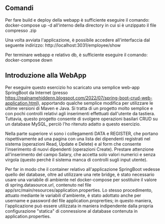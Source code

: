 ## Comandi

Per fare build e deploy della webapp è sufficiente eseguire il comando:
     docker-compose up -d
all'interno della directory in cui si è unzippato il file compresso .zip

Una volta avviata l'applicazione, è possibile accedere all'interfaccia dal seguente indirizzo:
     http://localhost:3031/employee/show

Per terminare webapp e relativo db, è sufficiente eseguire il comando:
     docker-compose down

## Introduzione alla WebApp

Per eseguire questo esercizio ho scaricato una semplice web-app SpringBoot da Internet (presso https://realnamehiddenn.blogspot.com/2022/07/spring-boot-crud-web-application.html), apportando qualche semplice modifica per utilizzare le ultime versioni di Maven e Java. Si tratta di un progetto molto semplice e con pochi controlli relativi agli inserimenti effettuati dall'utente da tastiera. Tuttavia, questo progetto consente di svolgere operazioni basilari CRUD su un database MySQL, perciò l'ho ritenuto adatto a questo esercizio.

Nella parte superiore vi sono i collegamenti DATA e REGISTER, che portano rispettivamente ad una pagina con una lista dei dipendenti registrati nel sistema (operazioni Read, Update e Delete) e al form che consente l'inserimento di nuovi dipendenti (operazioni Create). Prestare attenzione all'inserimento del campo Salary, che accetta solo valori numerici e senza virgola (questo perchè il sistema manca di controlli sugli input utente).

Per far in modo che il container relativo all'applicazione SpringBoot vedesse quello del database, oltre ad utilizzare una rete bridge, è stato necessario usare una variabile di ambiente nel docker-compose per sostituire il valore di spring.datasource.url, contenuto nel file app/src/main/resources/application.properties. Lo stesso procedimento, attuato mediante le variabili d'ambiente, è stato adottato anche per username e password del file application.proprerties; in questo maniera, l'applicazione può essere utilizzata in maniera indipendente dalla propria configurazione "statica" di connessione al database contenuta in application.properties.
